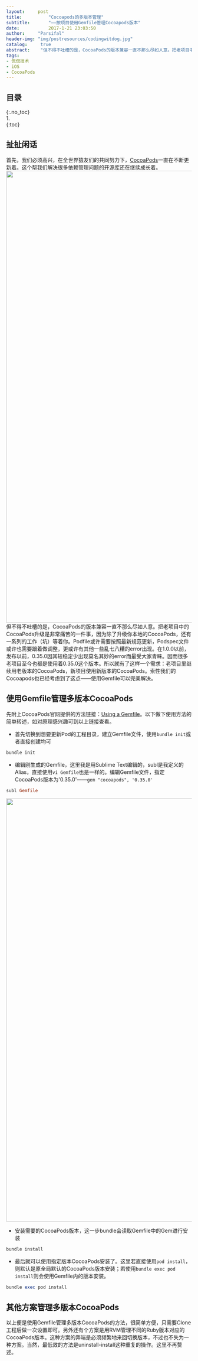 ```yaml
---
layout:		post
title:			"Cocoapods的多版本管理"
subtitle:		"——按项目使用Gemfile管理Cocoapods版本"
date:			2017-1-21 23:03:50
author:		"Parsifal"
header-img:	"img/postresources/codingwitdog.jpg"
catalog:     true
abstract:    "但不得不吐槽的是，CocoaPods的版本兼容一直不那么尽如人意。把老项目中的CocoaPods升级是非常痛苦的一件事，因为除了升级你本地的CocoaPods，还有一系列的工作（坑）等着你。Podfile或许需要按照最新规范更新，Podspec文件或许也需要跟着做调整，更或许有其他一些乱七八糟的error出现。"
tags:
- 侃侃技术
- iOS
- CocoaPods
---
```

## 目录    
{:.no_toc}    
1.    
{:toc}

## 扯扯闲话
首先，我们必须高兴，在全世界猿友们的共同努力下，[CocoaPods](https://cocoapods.org/)一直在不断更新着。这个帮我们解决很多依赖管理问题的开源库还在继续成长着。
<img src="http://ojg3xdx9d.bkt.clouddn.com//1487510496.png" width="1996" height="1224" align="center">
但不得不吐槽的是，CocoaPods的版本兼容一直不那么尽如人意。把老项目中的CocoaPods升级是非常痛苦的一件事，因为除了升级你本地的CocoaPods，还有一系列的工作（坑）等着你。Podfile或许需要按照最新规范更新，Podspec文件或许也需要跟着做调整，更或许有其他一些乱七八糟的error出现。在1.0.0以前，发布以前，0.35.0因其较稳定少出现莫名其妙的error而最受大家青睐。因而很多老项目至今也都是使用着0.35.0这个版本。所以就有了这样一个需求：老项目里继续用老版本的CocoaPods，新项目使用新版本的CocoaPods。索性我们的Cocoapods也已经考虑到了这点——使用Gemfile可以完美解决。
## 使用Gemfile管理多版本CocoaPods
先附上CocoaPods官网提供的方法链接：[Using a Gemfile](https://guides.cocoapods.org/using/a-gemfile.html)。以下做下使用方法的简单转述，如对原理感兴趣可到以上链接查看。


- 首先切换到想要更新Pod的工程目录，建立Gemfile文件，使用`bundle init`或者直接创建均可

```Ruby
bundle init
```

- 编辑刚生成的Gemfile，这里我是用Sublime Text编辑的，subl是我定义的Alias，直接使用`vi Gemfile`也是一样的。编辑Gemfile文件，指定CocoaPods版本为'0.35.0'——`gem "cocoapods", '0.35.0'`

```Ruby
subl Gemfile
```
<img src="http://ojg3xdx9d.bkt.clouddn.com//1487513656.png" width="1802" height="1146" align="center">

- 安装需要的CocoaPods版本，这一步bundle会读取Gemfile中的Gem进行安装


```Ruby
bundle install
```

- 最后就可以使用指定版本CocoaPods安装了。这里若直接使用`pod install`，则默认是原全局默认的CocoaPods版本安装；若使用`bundle exec pod install`则会使用Gemfile内的版本安装。

```Ruby
bundle exec pod install
```

## 其他方案管理多版本CocoaPods
以上便是使用Gemfile管理多版本CocoaPods的方法，很简单方便，只需要Clone工程后做一次设置即可。另外还有个方案是用RVM管理不同的Ruby版本对应的CocoaPods版本。这种方案的弊端是必须频繁地来回切换版本，不过也不失为一种方案。当然，最低效的方法是uninstall-install这种重复的操作。这里不再赘述。